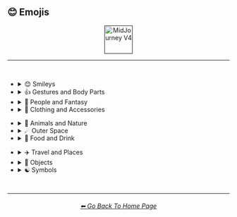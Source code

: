 <h2>😊 Emojis</h2>

<div align="center">

[<img src="/Images/Repo_Parts/Buttons/Version_Buttons/button_version_V4_active.webp?raw=true" alt="MidJourney V4" height="64" />]()

</div>

<hr>
<br>


- <details><summary>😊 Smileys</summary><p><div align="center">

	| <br>👻<p><div align="center"><i><h6>Ghost</h6></i></div></p> | <br>💀<p><div align="center"><i><h6>Skull</h6></i></div></p> |
	| :-: | :-: |
	| <img src="/Images/MJ_V4/V4_Alpha_3.6/Emojis/Smileys/Ghost.webp?raw=true" width="256" /> | <img src="/Images/MJ_V4/V4_Alpha_3.6/Emojis/Smileys/Skull.webp?raw=true" width="256" /> |
	
	<br>
	
	| <br>🤖<p><div align="center"><i><h6>Robot Face</h6></i></div></p> |
	| :-: |
	| <img src="/Images/MJ_V4/V4_Alpha_3.6/Emojis/Smileys/Robot_Face.webp?raw=true" width="256" /> |
	
	<br>
	
	| <br>👽<p><div align="center"><i><h6>Extraterrestrial Alien</h6></i></div></p> | <br>👾<p><div align="center"><i><h6>Alien Monster</h6></i></div></p> |
	| :-: | :-: |
	| <img src="/Images/MJ_V4/V4_Alpha_3.6/Emojis/Smileys/Extraterrestrial_Alien.webp?raw=true" width="256" /> | <img src="/Images/MJ_V4/V4_Alpha_3.6/Emojis/Smileys/Alien_Monster.webp?raw=true" width="256" /> |
	
	<br>
	
	| <br>🎃<p><div align="center"><i><h6>Jack-O-Lantern</h6></i></div></p> |
	| :-: |
	| <img src="/Images/MJ_V4/V4_Alpha_3.6/Emojis/Smileys/Jack-O-Lantern.webp?raw=true" width="256" /> |

  </div></p></details>


- <details><summary>👍 Gestures and Body Parts</summary><p><div align="center">

	| <br>🤳<p><div align="center"><i><h6>Selfie</h6></i></div></p> |
	| :-: |
	| <img src="/Images/MJ_V4/V4_Alpha_3.6/Emojis/Gestures_and_Body_Parts/Selfie.webp?raw=true" width="256" /> |

  </div></p></details>


- <details><summary>🧑 People and Fantasy</summary><p><div align="center">

	| <br>👨‍💻<p><div align="center"><i><h6>Man Technologist</h6></i></div></p><p><div align="center"><code>(Man + Personal Computer)</code></div></p> | <br>👩‍💻<p><div align="center"><i><h6>Woman Technologist</h6></i></div></p><p><div align="center"><code>(Woman + Personal Computer)</code></div></p> |
	| :-: | :-: |
	| <img src="/Images/MJ_V4/V4_Alpha_3.6/Emojis/People_and_Fantasy/Man_Technologist.webp?raw=true" width="256" /> | <img src="/Images/MJ_V4/V4_Alpha_3.6/Emojis/People_and_Fantasy/Woman_Technologist.webp?raw=true" width="256" /> |
	
	<br>
	
	| <br>🧙<p><div align="center"><i><h6>Mage</h6></i></div></p> | <br>🧙‍♂️<p><div align="center"><i><h6>Man Mage</h6></i></div></p><p><div align="center"><code>(Mage + Male Symbol)</code></div></p> |
	| :-: | :-: |
	| <img src="/Images/MJ_V4/V4_Alpha_3.6/Emojis/People_and_Fantasy/Mage.webp?raw=true" width="256" /> | <img src="/Images/MJ_V4/V4_Alpha_3.6/Emojis/People_and_Fantasy/Man_Mage.webp?raw=true" width="256" /> |
	
	<br>
	
	| <br>🤦<p><div align="center"><i><h6>Facepalm</h6></i></div></p> | <br>🤦‍♂️<p><div align="center"><i><h6>Man Facepalming</h6></i></div></p><p><div align="center"><code>(Face Palm + Male Sign)</code></div></p> | <br>🤦‍♀️<p><div align="center"><i><h6>Woman Facepalming</h6></i></div></p><p><div align="center"><code>(Face Palm + Female Sign)</code></div></p> |
	| :-: | :-: | :-: |
	| <img src="/Images/MJ_V4/V4_Alpha_3.6/Emojis/People_and_Fantasy/Facepalm.webp?raw=true" width="256" /> | <img src="/Images/MJ_V4/V4_Alpha_3.6/Emojis/People_and_Fantasy/Man_Facepalming.webp?raw=true" width="256" /> | <img src="/Images/MJ_V4/V4_Alpha_3.6/Emojis/People_and_Fantasy/Woman_Facepalming.webp?raw=true" width="256" /> |

  </div></p></details>


- <details><summary>👚 Clothing and Accessories</summary><p><div align="center">

	| <br>👑<p><div align="center"><i><h6>Crown</h6></i></div></p> |
	| :-: |
	| <img src="/Images/MJ_V4/V4_Alpha_3.6/Emojis/Clothing_and_Accessories/Crown.webp?raw=true" width="256" /> |
	
	<br>
	
	| <br>💍<p><div align="center"><i><h6>Ring</h6></i></div></p> |
	| :-: |
	| <img src="/Images/MJ_V4/V4_Alpha_3.6/Emojis/Clothing_and_Accessories/Ring.webp?raw=true" width="256" /> |

  </div></p></details>


<!--
- <details><summary>🖐🏻 Skin Type Emojis</summary><p><div align="center">



  </div></p></details>
-->


- <details><summary>🌲 Animals and Nature</summary><p><div align="center">

	| <br>🐱<p><div align="center"><i><h6>Cat Face</h6></i></div></p> | <br>🐶<p><div align="center"><i><h6>Dog Face</h6></i></div></p> |
	| :-: | :-: |
	| <img src="/Images/MJ_V4/V4_Alpha_3.6/Emojis/Animals_and_Nature/Cat_Face.webp?raw=true" width="256" /> | <img src="/Images/MJ_V4/V4_Alpha_3.6/Emojis/Animals_and_Nature/Dog_Face.webp?raw=true" width="256" /> |
	
	<br>
	
	| <br>🐼<p><div align="center"><i><h6>Panda Face</h6></i></div></p> | <br>🐺<p><div align="center"><i><h6>Wolf Face</h6></i></div></p> |
	| :-: | :-: |
	| <img src="/Images/MJ_V4/V4_Alpha_3.6/Emojis/Animals_and_Nature/Panda_Face.webp?raw=true" width="256" /> | <img src="/Images/MJ_V4/V4_Alpha_3.6/Emojis/Animals_and_Nature/Wolf_Face.webp?raw=true" width="256" /> |
	
	<br>
	
	| <br>🦄<p><div align="center"><i><h6>Unicorn Face</h6></i></div></p> |
	| :-: |
	| <img src="/Images/MJ_V4/V4_Alpha_3.6/Emojis/Animals_and_Nature/Unicorn_Face.webp?raw=true" width="256" /> |
	
	<br>
	
	| <br>🍄<p><div align="center"><i><h6>Mushroom</h6></i></div></p> | <br>🐚<p><div align="center"><i><h6>Spiral Shell</h6></i></div></p> | <br>🕸<p><div align="center"><i><h6>Spider Web</h6></i></div></p> |
	| :-: | :-: | :-: |
	| <img src="/Images/MJ_V4/V4_Alpha_3.6/Emojis/Animals_and_Nature/Mushroom.webp?raw=true" width="256" /> | <img src="/Images/MJ_V4/V4_Alpha_3.6/Emojis/Animals_and_Nature/Spiral_Shell.webp?raw=true" width="256" /> | <img src="/Images/MJ_V4/V4_Alpha_3.6/Emojis/Animals_and_Nature/Spider_Web.webp?raw=true" width="256" /> |
	
	<br>
	
	| <br>🔥<p><div align="center"><i><h6>Fire</h6></i></div></p> |
	| :-: |
	| <img src="/Images/MJ_V4/V4_Alpha_3.6/Emojis/Animals_and_Nature/Fire.webp?raw=true" width="256" /> |
	
	<br>
	
	| <br>🌈<p><div align="center"><i><h6>Rainbow</h6></i></div></p> | <br>🌪<p><div align="center"><i><h6>Cloud With Tornado</h6></i></div></p> | <br>🌀<p><div align="center"><i><h6>Cyclone</h6></i></div></p> |
	| :-: | :-: | :-: |
	| <img src="/Images/MJ_V4/V4_Alpha_3.6/Emojis/Animals_and_Nature/Rainbow.webp?raw=true" width="256" /> | <img src="/Images/MJ_V4/V4_Alpha_3.6/Emojis/Animals_and_Nature/Cloud_With_Tornado.webp?raw=true" width="256" /> | <img src="/Images/MJ_V4/V4_Alpha_3.6/Emojis/Animals_and_Nature/Cyclone.webp?raw=true" width="256" /> |

	<br>
	
	| <br>💧<p><div align="center"><i><h6>Droplet</h6></i></div></p> | <br>🌊<p><div align="center"><i><h6>Water Wave</h6></i></div></p> |
	| :-: | :-: |
	| <img src="/Images/MJ_V4/V4_Alpha_3.6/Emojis/Animals_and_Nature/Droplet.webp?raw=true" width="256" /> | <img src="/Images/MJ_V4/V4_Alpha_3.6/Emojis/Animals_and_Nature/Water_Wave.webp?raw=true" width="256" /> |
	
	<br>
	
	| <br>🌫<p><div align="center"><i><h6>Fog</h6></i></div></p> |
	| :-: |
	| <img src="/Images/MJ_V4/V4_Alpha_3.6/Emojis/Animals_and_Nature/Fog.webp?raw=true" width="256" /> |

  </div></p></details>


- <details><summary>☄ Outer Space</summary><p><div align="center">

	| <br>🌌<p><div align="center"><i><h6>Milky Way</h6></i></div></p> | <br>🪐<p><div align="center"><i><h6>Ringed Planet</h6></i></div></p> |
	| :-: | :-: |
	| <img src="/Images/MJ_V4/V4_Alpha_3.6/Emojis/Outer_Space/Milky_Way.webp?raw=true" width="256" /> | <img src="/Images/MJ_V4/V4_Alpha_3.6/Emojis/Outer_Space/Ringed_Planet.webp?raw=true" width="256" /> |
	
	<br>

	| <br>🌠<p><div align="center"><i><h6>Shooting Star</h6></i></div></p> | <br>☄️<p><div align="center"><i><h6>Comet</h6></i></div></p> |
	| :-: | :-: |
	| <img src="/Images/MJ_V4/V4_Alpha_3.6/Emojis/Outer_Space/Shooting_Star.webp?raw=true" width="256" /> | <img src="/Images/MJ_V4/V4_Alpha_3.6/Emojis/Outer_Space/Comet.webp?raw=true" width="256" /> |
	
	<br>
	
	| <br>⭐️<p><div align="center"><i><h6>White Medium Star</h6></i></div></p> | <br>🌟<p><div align="center"><i><h6>Glowing Star</h6></i></div></p> |
	| :-: | :-: |
	| <img src="/Images/MJ_V4/V4_Alpha_3.6/Emojis/Outer_Space/White_Medium_Star.webp?raw=true" width="256" /> | <img src="/Images/MJ_V4/V4_Alpha_3.6/Emojis/Outer_Space/Glowing_Star.webp?raw=true" width="256" /> |

  </div></p></details>


- <details><summary>🍕 Food and Drink</summary><p><div align="center">

	| <br>🍎<p><div align="center"><i><h6>Red Apple</h6></i></div></p> | <br>🍏<p><div align="center"><i><h6>Green Apple</h6></i></div></p> |
	| :-: | :-: |
	| <img src="/Images/MJ_V4/V4_Alpha_3.6/Emojis/Food_and_Drink/Red_Apple.webp?raw=true" width="256" /> | <img src="/Images/MJ_V4/V4_Alpha_3.6/Emojis/Food_and_Drink/Green_Apple.webp?raw=true" width="256" /> |
	
	<br>
	
	| <br>🍌<p><div align="center"><i><h6>Banana</h6></i></div></p> | <br>🍒<p><div align="center"><i><h6>Cherries</h6></i></div></p> | <br>🍉<p><div align="center"><i><h6>Watermelon</h6></i></div></p> |
	| :-: | :-: | :-: |
	| <img src="/Images/MJ_V4/V4_Alpha_3.6/Emojis/Food_and_Drink/Banana.webp?raw=true" width="256" /> | <img src="/Images/MJ_V4/V4_Alpha_3.6/Emojis/Food_and_Drink/Cherries.webp?raw=true" width="256" /> | <img src="/Images/MJ_V4/V4_Alpha_3.6/Emojis/Food_and_Drink/Watermelon.webp?raw=true" width="256" /> |
	
	<br>
	
	| <br>🥝<p><div align="center"><i><h6>Kiwifruit</h6></i></div></p> | <br>🥥<p><div align="center"><i><h6>Coconut</h6></i></div></p> |
	| :-: | :-: |
	| <img src="/Images/MJ_V4/V4_Alpha_3.6/Emojis/Food_and_Drink/Kiwifruit.webp?raw=true" width="256" /> | <img src="/Images/MJ_V4/V4_Alpha_3.6/Emojis/Food_and_Drink/Coconut.webp?raw=true" width="256" /> |
	<br>
	
	| <br>🌶<p><div align="center"><i><h6>Hot Pepper</h6></i></div></p> |
	| :-: |
	| <img src="/Images/MJ_V4/V4_Alpha_3.6/Emojis/Food_and_Drink/Hot_Pepper.webp?raw=true" width="256" /> |
	
	<br>
	
	| <br>🥨<p><div align="center"><i><h6>Pretzel</h6></i></div></p> |
	| :-: |
	| <img src="/Images/MJ_V4/V4_Alpha_3.6/Emojis/Food_and_Drink/Pretzel.webp?raw=true" width="256" /> |

  </div></p></details>


<!--
- <details><summary>🏈 Activity and Sports</summary><p><div align="center">



  </div></p></details>
-->


- <details><summary>✈️ Travel and Places</summary><p><div align="center">
	
	| <br>🎪<p><div align="center"><i><h6>Circus Tent</h6></i></div></p> |
	| :-: |
	| <img src="/Images/MJ_V4/V4_Alpha_3.6/Emojis/Travel_and_Places/Circus_Tent.webp?raw=true" width="256" /> |

	<br>

	| <br>🛕<p><div align="center"><i><h6>Hindu Temple</h6></i></div></p> | <br>⛩<p><div align="center"><i><h6>Shinto Shrine</h6></i></div></p> |
	| :-: | :-: |
	| <img src="/Images/MJ_V4/V4_Alpha_3.6/Emojis/Travel_and_Places/Hindu_Temple.webp?raw=true" width="256" /> | <img src="/Images/MJ_V4/V4_Alpha_3.6/Emojis/Travel_and_Places/Shinto_Shrine.webp?raw=true" width="256" /> |
	
	<br>
	
	| <br>🕋<p><div align="center"><i><h6>Kaaba</h6></i></div></p> |
	| :-: |
	| <img src="/Images/MJ_V4/V4_Alpha_3.6/Emojis/Travel_and_Places/Kaaba.webp?raw=true" width="256" /> |

  </div></p></details>


- <details><summary>🎷 Objects</summary><p><div align="center">

	| <br>💿<p><div align="center"><i><h6>Optical Disc</h6></i></div></p> | <br>📀<p><div align="center"><i><h6>DVD</h6></i></div></p> |
	| :-: | :-: |
	| <img src="/Images/MJ_V4/V4_Alpha_3.6/Emojis/Objects/Optical_Disc.webp?raw=true" width="256" /> | <img src="/Images/MJ_V4/V4_Alpha_3.6/Emojis/Objects/DVD.webp?raw=true" width="256" /> |
	
	<br>
	
	| <br>⌛️<p><div align="center"><i><h6>Hourglass</h6></i></div></p> | <br>⏳<p><div align="center"><i><h6>Hourglass With Flowing Sand</h6></i></div></p> |
	| :-: | :-: |
	| <img src="/Images/MJ_V4/V4_Alpha_3.6/Emojis/Objects/Hourglass.webp?raw=true" width="256" /> | <img src="/Images/MJ_V4/V4_Alpha_3.6/Emojis/Objects/Hourglass_With_Flowing_Sand.webp?raw=true" width="256" /> |
	
	<br>
	
	| <br>💡<p><div align="center"><i><h6>Electric Light Bulb</h6></i></div></p> |
	| :-: |
	| <img src="/Images/MJ_V4/V4_Alpha_3.6/Emojis/Objects/Electric_Light_Bulb.webp?raw=true" width="256" /> |
	
	<br>
	
	| <br>⚙️<p><div align="center"><i><h6>Gear</h6></i></div></p> | <br>🔩<p><div align="center"><i><h6>Nut And Bolt</h6></i></div></p> |
	| :-: | :-: |
	| <img src="/Images/MJ_V4/V4_Alpha_3.6/Emojis/Objects/Gear.webp?raw=true" width="256" /> | <img src="/Images/MJ_V4/V4_Alpha_3.6/Emojis/Objects/Nut_And_Bolt.webp?raw=true" width="256" /> |
	
	<br>
	
	| <br>🧱<p><div align="center"><i><h6>Brick</h6></i></div></p> | <br>💎<p><div align="center"><i><h6>Gem Stone</h6></i></div></p> |
	| :-: | :-: |
	| <img src="/Images/MJ_V4/V4_Alpha_3.6/Emojis/Objects/Brick.webp?raw=true" width="256" /> | <img src="/Images/MJ_V4/V4_Alpha_3.6/Emojis/Objects/Gem_Stone.webp?raw=true" width="256" /> |
	
	<br>
	
	| <br>💣<p><div align="center"><i><h6>Bomb</h6></i></div></p> | <br>🧨<p><div align="center"><i><h6>Firecracker</h6></i></div></p> |
	| :-: | :-: |
	| <img src="/Images/MJ_V4/V4_Alpha_3.6/Emojis/Objects/Bomb.webp?raw=true" width="256" /> | <img src="/Images/MJ_V4/V4_Alpha_3.6/Emojis/Objects/Firecracker.webp?raw=true" width="256" /> |
		
	<br>
	
	| <br>🎆<p><div align="center"><i><h6>Fireworks</h6></i></div></p> | <br>🎇<p><div align="center"><i><h6>Firework Sparkler</h6></i></div></p> |
	| :-: | :-: |
	| <img src="/Images/MJ_V4/V4_Alpha_3.6/Emojis/Objects/Fireworks.webp?raw=true" width="256" /> | <img src="/Images/MJ_V4/V4_Alpha_3.6/Emojis/Objects/Firework_Sparkler.webp?raw=true" width="256" /> |

	<br>
	
	| <br>🧪<p><div align="center"><i><h6>Test Tube</h6></i></div></p> | <br>⚗️<p><div align="center"><i><h6>Alembic</h6></i></div></p> | <br>🧬<p><div align="center"><i><h6>DNA Double Helix</h6></i></div></p> |
	| :-: | :-: | :-: |
	| <img src="/Images/MJ_V4/V4_Alpha_3.6/Emojis/Objects/Test_Tube.webp?raw=true" width="256" /> | <img src="/Images/MJ_V4/V4_Alpha_3.6/Emojis/Objects/Alembic.webp?raw=true" width="256" /> | <img src="/Images/MJ_V4/V4_Alpha_3.6/Emojis/Objects/DNA_Double_Helix.webp?raw=true" width="256" /> |
	
	<br>
	
	| <br>🧫<p><div align="center"><i><h6>Petri Dish</h6></i></div></p> | <br>🦠<p><div align="center"><i><h6>Microbe</h6></i></div></p> |
	| :-: | :-: |
	| <img src="/Images/MJ_V4/V4_Alpha_3.6/Emojis/Objects/Petri_Dish.webp?raw=true" width="256" /> | <img src="/Images/MJ_V4/V4_Alpha_3.6/Emojis/Objects/Microbe.webp?raw=true" width="256" /> |
	
	<br>
	
	| <br>🚽<p><div align="center"><i><h6>Toilet</h6></i></div></p> | <br>🧻<p><div align="center"><i><h6>Roll of Paper</h6></i></div></p> |
	| :-: | :-: |
	| <img src="/Images/MJ_V4/V4_Alpha_3.6/Emojis/Objects/Toilet.webp?raw=true" width="256" /> | <img src="/Images/MJ_V4/V4_Alpha_3.6/Emojis/Objects/Roll_of_Paper.webp?raw=true" width="256" /> |
	
	<br>
	
	| <br>🖼<p><div align="center"><i><h6>Frame With Picture</h6></i></div></p> |
	| :-: |
	| <img src="/Images/MJ_V4/V4_Alpha_3.6/Emojis/Objects/Frame_With_Picture.webp?raw=true" width="256" /> |
	
	<br>
	
	| <br>🎈<p><div align="center"><i><h6>Balloon</h6></i></div></p> | <br>🎉<p><div align="center"><i><h6>Party Popper</h6></i></div></p> | <br>🎊<p><div align="center"><i><h6>Confetti Ball</h6></i></div></p> |
	| :-: | :-: | :-: |
	| <img src="/Images/MJ_V4/V4_Alpha_3.6/Emojis/Objects/Balloon.webp?raw=true" width="256" /> | <img src="/Images/MJ_V4/V4_Alpha_3.6/Emojis/Objects/Party_Popper.webp?raw=true" width="256" /> | <img src="/Images/MJ_V4/V4_Alpha_3.6/Emojis/Objects/Confetti_Ball.webp?raw=true" width="256" /> |

	<br>

	| <br>🎨<p><div align="center"><i><h6>Artist Palette</h6></i></div></p> | <br>🎬<p><div align="center"><i><h6>Clapper Board</h6></i></div></p> |
	| :-: | :-: |
	| <img src="/Images/MJ_V4/V4_Alpha_3.6/Emojis/Objects/Artist_Palette.webp?raw=true" width="256" /> | <img src="/Images/MJ_V4/V4_Alpha_3.6/Emojis/Objects/Clapper_Board.webp?raw=true" width="256" /> |
	
	<br>
	
	| <br>🎲<p><div align="center"><i><h6>Game Die</h6></i></div></p> | <br>🧩<p><div align="center"><i><h6>Jigsaw Puzzle Piece</h6></i></div></p> | <br>♟<p><div align="center"><i><h6>Black Chess Pawn</h6></i></div></p> |
	| :-: | :-: | :-: |
	| <img src="/Images/MJ_V4/V4_Alpha_3.6/Emojis/Objects/Game_Die.webp?raw=true" width="256" /> | <img src="/Images/MJ_V4/V4_Alpha_3.6/Emojis/Objects/Jigsaw_Puzzle_Piece.webp?raw=true" width="256" /> | <img src="/Images/MJ_V4/V4_Alpha_3.6/Emojis/Objects/Black_Chess_Pawn.webp?raw=true" width="256" /> |
	
	<br>
	
	| <br>🎮<p><div align="center"><i><h6>Video Game</h6></i></div></p> |
	| :-: |
	| <img src="/Images/MJ_V4/V4_Alpha_3.6/Emojis/Objects/Video_Game.webp?raw=true" width="256" /> |
	
	<br>
	
	| <br>🏆<p><div align="center"><i><h6>Trophy</h6></i></div></p> |
	| :-: |
	| <img src="/Images/MJ_V4/V4_Alpha_3.6/Emojis/Objects/Trophy.webp?raw=true" width="256" /> |

  </div></p></details>


- <details><summary>☯️ Symbols</summary><p><div align="center">

	| <br>☮️<p><div align="center"><i><h6>Peace Symbol</h6></i></div></p> | <br>☯️<p><div align="center"><i><h6>Yin Yang</h6></i></div></p> |
	| :-: | :-: |
	| <img src="/Images/MJ_V4/V4_Alpha_3.6/Emojis/Symbols/Peace_Symbol.webp?raw=true" width="256" /> | <img src="/Images/MJ_V4/V4_Alpha_3.6/Emojis/Symbols/Yin_Yang.webp?raw=true" width="256" /> |
	
	<br>
	
	| <br>♾<p><div align="center"><i><h6>Infinity Symbol</h6></i></div></p> | <br>⚛️<p><div align="center"><i><h6>Atom Symbol</h6></i></div></p> |
	| :-: | :-: |
	| <img src="/Images/MJ_V4/V4_Alpha_3.6/Emojis/Symbols/Infinity_Symbol.webp?raw=true" width="256" /> | <img src="/Images/MJ_V4/V4_Alpha_3.6/Emojis/Symbols/Atom_Symbol.webp?raw=true" width="256" /> |
	
	<br>

	| <br>✨<p><div align="center"><i><h6>Sparkles</h6></i></div></p> | <br>⚡️<p><div align="center"><i><h6>High Voltage Sign</h6></i></div></p> |
	| :-: | :-: |
	| <img src="/Images/MJ_V4/V4_Alpha_3.6/Emojis/Symbols/Sparkles.webp?raw=true" width="256" /> | <img src="/Images/MJ_V4/V4_Alpha_3.6/Emojis/Symbols/High_Voltage_Sign.webp?raw=true" width="256" /> |

	<br>
	
	| <br>💫<p><div align="center"><i><h6>Dizzy Symbol</h6></i></div></p> | <br>💥<p><div align="center"><i><h6>Collision Symbol</h6></i></div></p> |
	| :-: | :-: |
	| <img src="/Images/MJ_V4/V4_Alpha_3.6/Emojis/Symbols/Dizzy_Symbol.webp?raw=true" width="256" /> | <img src="/Images/MJ_V4/V4_Alpha_3.6/Emojis/Symbols/Collision_Symbol.webp?raw=true" width="256" /> |

	<br>
	
	| <br>⚠️<p><div align="center"><i><h6>Warning Sign</h6></i></div></p> | <br>☢️<p><div align="center"><i><h6>Radioactive Sign</h6></i></div></p> | <br>☣️<p><div align="center"><i><h6>Biohazard Sign</h6></i></div></p> |
	| :-: | :-: | :-: |
	| <img src="/Images/MJ_V4/V4_Alpha_3.6/Emojis/Symbols/Warning_Sign.webp?raw=true" width="256" /> | <img src="/Images/MJ_V4/V4_Alpha_3.6/Emojis/Symbols/Radioactive_Sign.webp?raw=true" width="256" /> | <img src="/Images/MJ_V4/V4_Alpha_3.6/Emojis/Symbols/Biohazard_Sign.webp?raw=true" width="256" /> |
	
	<br>
	
	| <br>💠<p><div align="center"><i><h6>Diamond Shape With a Dot Inside</h6></i></div></p> |
	| :-: |
	| <img src="/Images/MJ_V4/V4_Alpha_3.6/Emojis/Symbols/Diamond_Shape_With_a_Dot_Inside.webp?raw=true" width="256" /> |
	
	<br>
	
	| <br>⚜️<p><div align="center"><i><h6>Fleur-De-Lis</h6></i></div></p> |
	| :-: |
	| <img src="/Images/MJ_V4/V4_Alpha_3.6/Emojis/Symbols/Fleur-De-Lis.webp?raw=true" width="256" /> |
	
	<br>
	
	| <br>🎵<p><div align="center"><i><h6>Musical Note</h6></i></div></p> | <br>🎶<p><div align="center"><i><h6>Multiple Musical Notes</h6></i></div></p> | <br>🎼<p><div align="center"><i><h6>Musical Score</h6></i></div></p> |
	| :-: | :-: | :-: |
	| <img src="/Images/MJ_V4/V4_Alpha_3.6/Emojis/Symbols/Musical_Note.webp?raw=true" width="256" /> | <img src="/Images/MJ_V4/V4_Alpha_3.6/Emojis/Symbols/Multiple_Musical_Notes.webp?raw=true" width="256" /> | <img src="/Images/MJ_V4/V4_Alpha_3.6/Emojis/Symbols/Musical_Score.webp?raw=true" width="256" /> |
	
	<br>
	
	| <br>〰️<p><div align="center"><i><h6>Wavy Dash</h6></i></div></p> | <br>➰<p><div align="center"><i><h6>Curly Loop</h6></i></div></p> | <br>➿<p><div align="center"><i><h6>Double Curly Loop</h6></i></div></p> |
	| :-: | :-: | :-: |
	| <img src="/Images/MJ_V4/V4_Alpha_3.6/Emojis/Symbols/Wavy_Dash.webp?raw=true" width="256" /> | <img src="/Images/MJ_V4/V4_Alpha_3.6/Emojis/Symbols/Curly_Loop.webp?raw=true" width="256" /> | <img src="/Images/MJ_V4/V4_Alpha_3.6/Emojis/Symbols/Double_Curly_Loop.webp?raw=true" width="256" /> |
	
	<br>
	
	| <br>❤️<p><div align="center"><i><h6>Heart</h6></i></div></p> |
	| :-: |
	| <img src="/Images/MJ_V4/V4_Alpha_3.6/Emojis/Symbols/Heart.webp?raw=true" width="256" /> |
	
	<br>
	
	| <br>♠️<p><div align="center"><i><h6>Spade Suit</h6></i></div></p> | <br>♥️<p><div align="center"><i><h6>Heart Suit</h6></i></div></p> |
	| :-: | :-: |
	| <img src="/Images/MJ_V4/V4_Alpha_3.6/Emojis/Symbols/Spade_Suit.webp?raw=true" width="256" /> | <img src="/Images/MJ_V4/V4_Alpha_3.6/Emojis/Symbols/Heart_Suit.webp?raw=true" width="256" /> |
	
	<br>
	
	| <br>♣️<p><div align="center"><i><h6>Club Suit</h6></i></div></p> | <br>♦️<p><div align="center"><i><h6>Diamond Suit</h6></i></div></p> |
	| :-: | :-: |
	| <img src="/Images/MJ_V4/V4_Alpha_3.6/Emojis/Symbols/Club_Suit.webp?raw=true" width="256" /> | <img src="/Images/MJ_V4/V4_Alpha_3.6/Emojis/Symbols/Diamond_Suit.webp?raw=true" width="256" /> |

  </div></p></details>


<!--
- <details><summary>🏴 Flags</summary><p><div align="center">



  </div></p></details>
-->


<br>

<hr><!--------------->
<div align="center">
<h6><a href="/README.md">⬅ Go Back To Home Page</a></h6>
</div>
